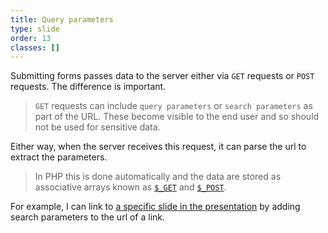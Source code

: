 ```yaml
---
title: Query parameters
type: slide
order: 13
classes: []
---
```


Submitting forms passes data to the server either via `GET` requests or `POST` requests.
The difference is important. 

> `GET` requests can include `query parameters` or `search parameters` as part of the URL.
> These become visible to the end user and so should not be used for sensitive data.

Either way, when the server receives this request, it can parse the url to extract the parameters.

>In PHP this is done automatically and the data are stored as associative arrays known as [`$_GET`](https://www.php.net/manual/en/reserved.variables.get.php) and [`$_POST`](https://www.php.net/manual/en/reserved.variables.post.php).


For example, I can link to [a specific slide in the presentation](?slide=12) by adding search parameters to the url of a link.